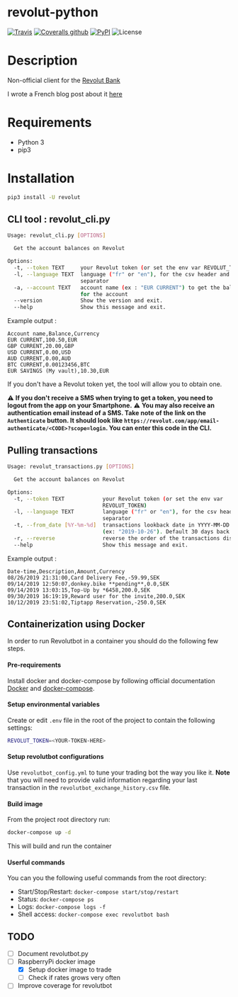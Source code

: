 # revolut-python

[![Travis](https://img.shields.io/travis/tducret/revolut-python.svg)](https://travis-ci.org/tducret/revolut-python)
[![Coveralls github](https://img.shields.io/coveralls/github/tducret/revolut-python.svg)](https://coveralls.io/github/tducret/revolut-python)
[![PyPI](https://img.shields.io/pypi/v/revolut.svg)](https://pypi.org/project/revolut/)
![License](https://img.shields.io/github/license/tducret/revolut-python.svg)

# Description

Non-official client for the [Revolut Bank](https://www.revolut.com/)

I wrote a French blog post about it [here](https://www.tducret.com/scraping/2018/08/17/un-robot-d-achat-et-de-vente-de-bitcoins-developpe-en-python.html)

# Requirements

- Python 3
- pip3

# Installation

```bash
pip3 install -U revolut
```

## CLI tool : revolut_cli.py

```bash
Usage: revolut_cli.py [OPTIONS]

  Get the account balances on Revolut

Options:
  -t, --token TEXT     your Revolut token (or set the env var REVOLUT_TOKEN)
  -l, --language TEXT  language ("fr" or "en"), for the csv header and
                       separator
  -a, --account TEXT   account name (ex : "EUR CURRENT") to get the balance
                       for the account
  --version            Show the version and exit.
  --help               Show this message and exit.
 ```

 Example output :

 ```csv
Account name,Balance,Currency
EUR CURRENT,100.50,EUR
GBP CURRENT,20.00,GBP
USD CURRENT,0.00,USD
AUD CURRENT,0.00,AUD
BTC CURRENT,0.00123456,BTC
EUR SAVINGS (My vault),10.30,EUR
```

If you don't have a Revolut token yet, the tool will allow you to obtain one.

⚠️ **If you don't receive a SMS when trying to get a token, you need to logout from the app on your Smartphone.**
⚠️ **You may also receive an authentication email instead of a SMS. Take note of the link on the `Authenticate` button. It should look like `https://revolut.com/app/email-authenticate/<CODE>?scope=login`. You can enter this code in the CLI.**

## Pulling transactions

```bash
Usage: revolut_transactions.py [OPTIONS]

  Get the account balances on Revolut

Options:
  -t, --token TEXT            your Revolut token (or set the env var
                              REVOLUT_TOKEN)
  -l, --language TEXT         language ("fr" or "en"), for the csv header and
                              separator
  -t, --from_date [%Y-%m-%d]  transactions lookback date in YYYY-MM-DD format
                              (ex: "2019-10-26"). Default 30 days back
  -r, --reverse               reverse the order of the transactions displayed
  --help                      Show this message and exit.
```

 Example output :

 ```csv
Date-time,Description,Amount,Currency
08/26/2019 21:31:00,Card Delivery Fee,-59.99,SEK
09/14/2019 12:50:07,donkey.bike **pending**,0.0,SEK
09/14/2019 13:03:15,Top-Up by *6458,200.0,SEK
09/30/2019 16:19:19,Reward user for the invite,200.0,SEK
10/12/2019 23:51:02,Tiptapp Reservation,-250.0,SEK
```

## Containerization using Docker
In order to run Revolutbot in a container you should do the following few steps.

#### Pre-requirements
Install docker and docker-compose by following official documentation [Docker](https://docs.docker.com/get-docker/) and [docker-compose](https://docs.docker.com/compose/install/).

#### Setup environmental variables
Create or edit `.env` file in the root of the project to contain the following settings:
```bash
REVOLUT_TOKEN=<YOUR-TOKEN-HERE>
```

#### Setup revolutbot configurations
Use `revolutbot_config.yml` to tune your trading bot the way you like it. **Note** that you will need to provide valid information regarding your last transaction in the `revolutbot_exchange_history.csv` file.

#### Build image
From the project root directory run:
```bash
docker-compose up -d
```
This will build and run the container

#### Userful commands
You can you the following useful commands from the root directory:
- Start/Stop/Restart: `docker-compose start/stop/restart`
- Status: `docker-compose ps`
- Logs: `docker-compose logs -f`
- Shell access: `docker-compose exec revolutbot bash`


## TODO

- [ ] Document revolutbot.py
- [ ] RaspberryPi docker image
  - [x] Setup docker image to trade
  - [ ] Check if rates grows very often
- [ ] Improve coverage for revolutbot

